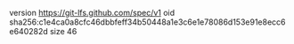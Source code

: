 version https://git-lfs.github.com/spec/v1
oid sha256:c1e4ca0a8cfc46dbbfeff34b50448a1e3c6e1e78086d153e91e8ecc6e640282d
size 46

